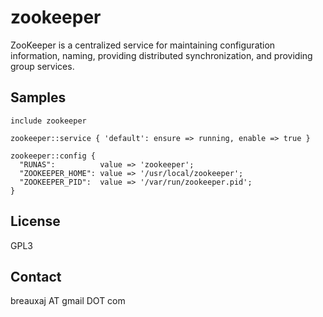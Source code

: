 zookeeper
=========

ZooKeeper is a centralized service for maintaining configuration information,
naming, providing distributed synchronization, and providing group services.

Samples
-------
```
include zookeeper
```
```
zookeeper::service { 'default': ensure => running, enable => true }
```
```
zookeeper::config {
  "RUNAS":          value => 'zookeeper';
  "ZOOKEEPER_HOME": value => '/usr/local/zookeeper';
  "ZOOKEEPER_PID":  value => '/var/run/zookeeper.pid';
}
```

License
-------
GPL3

Contact
-------
breauxaj AT gmail DOT com
